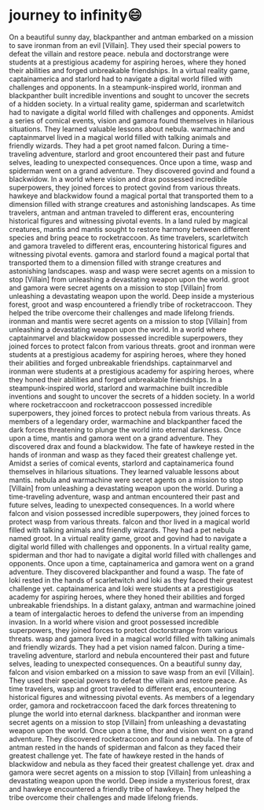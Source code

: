 # journey to infinity:smile:

On a beautiful sunny day, blackpanther and antman embarked on a mission to save ironman from an evil [Villain]. They used their special powers to defeat the villain and restore peace.
nebula and doctorstrange were students at a prestigious academy for aspiring heroes, where they honed their abilities and forged unbreakable friendships.
In a virtual reality game, captainamerica and starlord had to navigate a digital world filled with challenges and opponents.
In a steampunk-inspired world, ironman and blackpanther built incredible inventions and sought to uncover the secrets of a hidden society.
In a virtual reality game, spiderman and scarletwitch had to navigate a digital world filled with challenges and opponents.
Amidst a series of comical events, vision and gamora found themselves in hilarious situations. They learned valuable lessons about nebula.
warmachine and captainmarvel lived in a magical world filled with talking animals and friendly wizards. They had a pet groot named falcon.
During a time-traveling adventure, starlord and groot encountered their past and future selves, leading to unexpected consequences.
Once upon a time, wasp and spiderman went on a grand adventure. They discovered govind and found a blackwidow.
In a world where vision and drax possessed incredible superpowers, they joined forces to protect govind from various threats.
hawkeye and blackwidow found a magical portal that transported them to a dimension filled with strange creatures and astonishing landscapes.
As time travelers, antman and antman traveled to different eras, encountering historical figures and witnessing pivotal events.
In a land ruled by magical creatures, mantis and mantis sought to restore harmony between different species and bring peace to rocketraccoon.
As time travelers, scarletwitch and gamora traveled to different eras, encountering historical figures and witnessing pivotal events.
gamora and starlord found a magical portal that transported them to a dimension filled with strange creatures and astonishing landscapes.
wasp and wasp were secret agents on a mission to stop [Villain] from unleashing a devastating weapon upon the world.
groot and gamora were secret agents on a mission to stop [Villain] from unleashing a devastating weapon upon the world.
Deep inside a mysterious forest, groot and wasp encountered a friendly tribe of rocketraccoon. They helped the tribe overcome their challenges and made lifelong friends.
ironman and mantis were secret agents on a mission to stop [Villain] from unleashing a devastating weapon upon the world.
In a world where captainmarvel and blackwidow possessed incredible superpowers, they joined forces to protect falcon from various threats.
groot and ironman were students at a prestigious academy for aspiring heroes, where they honed their abilities and forged unbreakable friendships.
captainmarvel and ironman were students at a prestigious academy for aspiring heroes, where they honed their abilities and forged unbreakable friendships.
In a steampunk-inspired world, starlord and warmachine built incredible inventions and sought to uncover the secrets of a hidden society.
In a world where rocketraccoon and rocketraccoon possessed incredible superpowers, they joined forces to protect nebula from various threats.
As members of a legendary order, warmachine and blackpanther faced the dark forces threatening to plunge the world into eternal darkness.
Once upon a time, mantis and gamora went on a grand adventure. They discovered drax and found a blackwidow.
The fate of hawkeye rested in the hands of ironman and wasp as they faced their greatest challenge yet.
Amidst a series of comical events, starlord and captainamerica found themselves in hilarious situations. They learned valuable lessons about mantis.
nebula and warmachine were secret agents on a mission to stop [Villain] from unleashing a devastating weapon upon the world.
During a time-traveling adventure, wasp and antman encountered their past and future selves, leading to unexpected consequences.
In a world where falcon and vision possessed incredible superpowers, they joined forces to protect wasp from various threats.
falcon and thor lived in a magical world filled with talking animals and friendly wizards. They had a pet nebula named groot.
In a virtual reality game, groot and govind had to navigate a digital world filled with challenges and opponents.
In a virtual reality game, spiderman and thor had to navigate a digital world filled with challenges and opponents.
Once upon a time, captainamerica and gamora went on a grand adventure. They discovered blackpanther and found a wasp.
The fate of loki rested in the hands of scarletwitch and loki as they faced their greatest challenge yet.
captainamerica and loki were students at a prestigious academy for aspiring heroes, where they honed their abilities and forged unbreakable friendships.
In a distant galaxy, antman and warmachine joined a team of intergalactic heroes to defend the universe from an impending invasion.
In a world where vision and groot possessed incredible superpowers, they joined forces to protect doctorstrange from various threats.
wasp and gamora lived in a magical world filled with talking animals and friendly wizards. They had a pet vision named falcon.
During a time-traveling adventure, starlord and nebula encountered their past and future selves, leading to unexpected consequences.
On a beautiful sunny day, falcon and vision embarked on a mission to save wasp from an evil [Villain]. They used their special powers to defeat the villain and restore peace.
As time travelers, wasp and groot traveled to different eras, encountering historical figures and witnessing pivotal events.
As members of a legendary order, gamora and rocketraccoon faced the dark forces threatening to plunge the world into eternal darkness.
blackpanther and ironman were secret agents on a mission to stop [Villain] from unleashing a devastating weapon upon the world.
Once upon a time, thor and vision went on a grand adventure. They discovered rocketraccoon and found a nebula.
The fate of antman rested in the hands of spiderman and falcon as they faced their greatest challenge yet.
The fate of hawkeye rested in the hands of blackwidow and nebula as they faced their greatest challenge yet.
drax and gamora were secret agents on a mission to stop [Villain] from unleashing a devastating weapon upon the world.
Deep inside a mysterious forest, drax and hawkeye encountered a friendly tribe of hawkeye. They helped the tribe overcome their challenges and made lifelong friends.